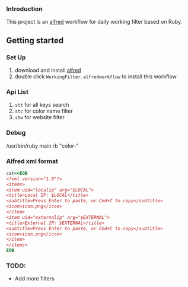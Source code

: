 ### Introduction

This project is an [alfred](https://www.alfredapp.com/) workflow for daily working filter based on Ruby.

## Getting started
### Set Up

1. download and install [alfred](https://www.alfredapp.com/)
2. double click `WorkingFilter.alfredworkflow` to install this workflow


### Api List

1. `stt` for all keys search
2. `stc` for color name filter
3. `stw` for website filter

### Debug

/usr/bin/ruby main.rb "color-"

### Alfred xml format
```ruby
cat<<EOB
<?xml version="1.0"?>
<items>
<item uid="localip" arg="$LOCAL">
<title>Local IP: $LOCAL</title>
<subtitle>Press Enter to paste, or Cmd+C to copy</subtitle>
<icon>icon.png</icon>
</item>
<item uid="externalip" arg="$EXTERNAL">
<title>External IP: $EXTERNAL</title>
<subtitle>Press Enter to paste, or Cmd+C to copy</subtitle>
<icon>icon.png</icon>
</item>
</items>
EOB
```

### TODO:

* Add more filters
